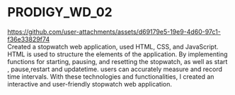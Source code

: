 # PRODIGY_WD_02

https://github.com/user-attachments/assets/d69179e5-19e9-4d60-97c1-f36e33829f74
<br>
Created a stopwatch web application, used HTML, CSS, and JavaScript.
HTML is used to structure the elements of the application.
By implementing functions for starting, pausing, and resetting the stopwatch, as well as start , pause,restart and updatetime.
users can accurately measure and record time intervals. With these technologies and functionalities,
I created an interactive and user-friendly stopwatch web application.

